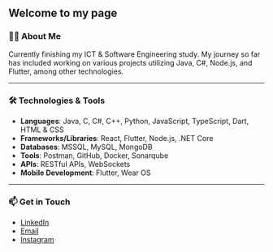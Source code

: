 ## Welcome to my page

### 👨‍💻 About Me

Currently finishing my ICT & Software Engineering study. My journey so far has included working on various projects utilizing Java, C#, Node.js, and Flutter, among other technologies.

---

### 🛠️ Technologies & Tools
- **Languages**: Java, C, C#, C++, Python, JavaScript, TypeScript, Dart, HTML & CSS
- **Frameworks/Libraries**: React, Flutter, Node.js, .NET Core
- **Databases**: MSSQL, MySQL, MongoDB
- **Tools**: Postman, GitHub, Docker, Sonarqube
- **APIs**: RESTful APIs, WebSockets
- **Mobile Development**: Flutter, Wear OS

---

### 📫 Get in Touch
- [LinkedIn](https://www.linkedin.com/in/deshristov/)
- [Email](mailto:desislav.hristovv@gmail.com)
- [Instagram](https://www.instagram.com/k1kohristov)
<!--
**destheboss/destheboss** is a ✨ _special_ ✨ repository because its `README.md` (this file) appears on your GitHub profile.

Here are some ideas to get you started:

- 🔭 I’m currently working on ...
- 🌱 I’m currently learning ...
- 👯 I’m looking to collaborate on ...
- 🤔 I’m looking for help with ...
- 💬 Ask me about ...
- 📫 How to reach me: ...
- 😄 Pronouns: ...
- ⚡ Fun fact: ...
-->
